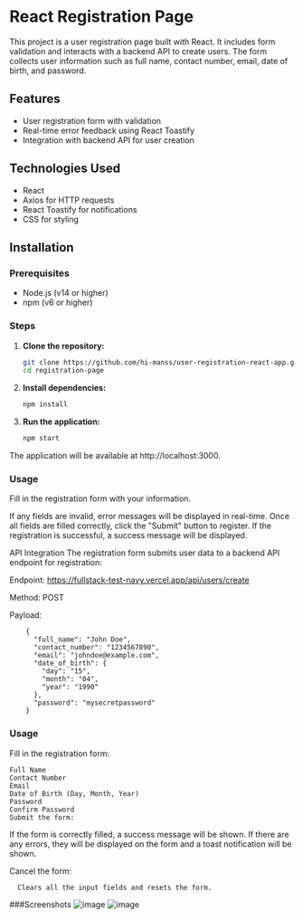# React Registration Page

This project is a user registration page built with React. It includes form validation and interacts with a backend API to create users. The form collects user information such as full name, contact number, email, date of birth, and password.

 
## Features

- User registration form with validation
- Real-time error feedback using React Toastify
- Integration with backend API for user creation

## Technologies Used

- React
- Axios for HTTP requests
- React Toastify for notifications
- CSS for styling

## Installation

### Prerequisites

- Node.js (v14 or higher)
- npm (v6 or higher)

### Steps

1. **Clone the repository:**

   ```sh
   git clone https://github.com/hi-manss/user-registration-react-app.git
   cd registration-page
2. **Install dependencies:**

   ```sh
   npm install

3. **Run the application:**
   ```sh
   npm start

The application will be available at http://localhost:3000.

### **Usage**
Fill in the registration form with your information.

 If any fields are invalid, error messages will be displayed in real-time.
  Once all fields are filled correctly, click the "Submit" button to register.
    If the registration is successful, a success message will be displayed.

    
API Integration
   The registration form submits user data to a backend API endpoint for registration:

Endpoint: https://fullstack-test-navy.vercel.app/api/users/create

 Method: POST

 Payload:

    
        {
          "full_name": "John Doe",
          "contact_number": "1234567890",
          "email": "johndoe@example.com",
          "date_of_birth": {
            "day": "15",
            "month": "04",
            "year": "1990"
          },
          "password": "mysecretpassword"
        }
         
### **Usage**
  Fill in the registration form:

    Full Name
    Contact Number
    Email
    Date of Birth (Day, Month, Year)
    Password
    Confirm Password
    Submit the form:

   If the form is correctly filled, a success message will be shown.
   If there are any errors, they will be displayed on the form and a toast notification will be shown.
  
  Cancel the form:
   
      Clears all the input fields and resets the form.
      

###Screenshots
![image](https://github.com/hi-manss/user-registration-react-app/assets/101518009/bc746194-ea7f-4486-a4af-4b80f5471866)
![image](https://github.com/hi-manss/user-registration-react-app/assets/101518009/72314ff7-d972-42f5-9e89-a98696a28dc5)

